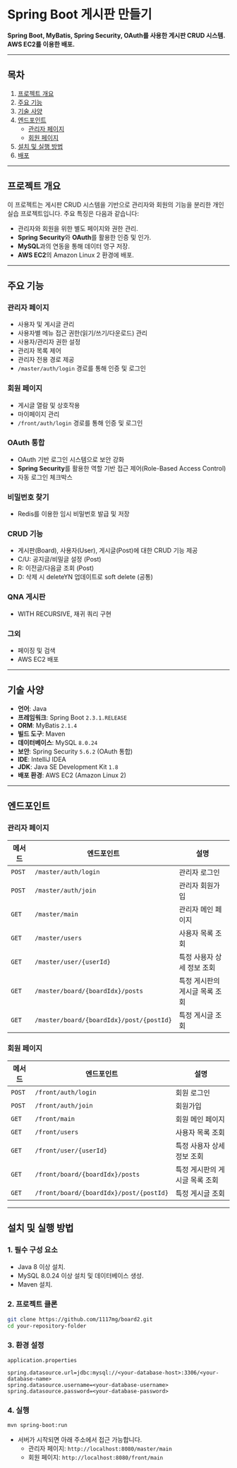 # **Spring Boot 게시판 만들기** 

**Spring Boot, MyBatis, Spring Security, OAuth를 사용한 게시판 CRUD 시스템. AWS EC2를 이용한 배포.**

---

## **목차**
1. [프로젝트 개요](#프로젝트-개요)
2. [주요 기능](#주요-기능)
3. [기술 사양](#기술-사양)
4. [엔드포인트](#엔드포인트)
   - [관리자 페이지](#관리자-페이지)
   - [회원 페이지](#회원-페이지)
5. [설치 및 실행 방법](#설치-및-실행-방법)
6. [배포](#배포)

---

## **프로젝트 개요**

이 프로젝트는 게시판 CRUD 시스템을 기반으로 관리자와 회원의 기능을 분리한 개인 실습 프로젝트입니다. 주요 특징은 다음과 같습니다:

- 관리자와 회원을 위한 별도 페이지와 권한 관리.
- **Spring Security**와 **OAuth**를 활용한 인증 및 인가.
- **MySQL**과의 연동을 통해 데이터 영구 저장.
- **AWS EC2**의 Amazon Linux 2 환경에 배포.

---

## **주요 기능**

### **관리자 페이지**
- 사용자 및 게시글 관리
- 사용자별 메뉴 접근 권한(읽기/쓰기/다운로드) 관리
- 사용자/관리자 권한 설정
- 관리자 목록 제어
- 관리자 전용 경로 제공
- `/master/auth/login` 경로를 통해 인증 및 로그인

### **회원 페이지**
- 게시글 열람 및 상호작용
- 마이페이지 관리
- `/front/auth/login` 경로를 통해 인증 및 로그인

### **OAuth 통합**
- OAuth 기반 로그인 시스템으로 보안 강화
- **Spring Security**를 활용한 역할 기반 접근 제어(Role-Based Access Control)
- 자동 로그인 체크박스

### **비밀번호 찾기**
- Redis를 이용한 임시 비밀번호 발급 및 저장

### **CRUD 기능**
- 게시판(Board), 사용자(User), 게시글(Post)에 대한 CRUD 기능 제공
- C/U: 공지글/비밀글 설정 (Post)
- R: 이전글/다음글 조회 (Post)
- D: 삭제 시 deleteYN 업데이트로 soft delete (공통)

### **QNA 게시판**
- WITH RECURSIVE, 재귀 쿼리 구현

### **그외**
- 페이징 및 검색
- AWS EC2 배포

---

## **기술 사양**

- **언어**: Java
- **프레임워크**: Spring Boot `2.3.1.RELEASE`
- **ORM**: MyBatis `2.1.4`
- **빌드 도구**: Maven
- **데이터베이스**: MySQL `8.0.24`
- **보안**: Spring Security `5.6.2` (OAuth 통합)
- **IDE**: IntelliJ IDEA
- **JDK**: Java SE Development Kit `1.8`
- **배포 환경**: AWS EC2 (Amazon Linux 2)

---

## **엔드포인트**

### **관리자 페이지**

| 메서드 | 엔드포인트                              | 설명                          |
|--------|-----------------------------------------|-------------------------------|
| `POST` | `/master/auth/login`                   | 관리자 로그인                 |
| `POST` | `/master/auth/join`                    | 관리자 회원가입               |
| `GET`  | `/master/main`                         | 관리자 메인 페이지            |
| `GET`  | `/master/users`                        | 사용자 목록 조회              |
| `GET`  | `/master/user/{userId}`                | 특정 사용자 상세 정보 조회    |
| `GET`  | `/master/board/{boardIdx}/posts`       | 특정 게시판의 게시글 목록 조회|
| `GET`  | `/master/board/{boardIdx}/post/{postId}` | 특정 게시글 조회             |

### **회원 페이지**

| 메서드 | 엔드포인트                              | 설명                          |
|--------|-----------------------------------------|-------------------------------|
| `POST` | `/front/auth/login`                    | 회원 로그인                   |
| `POST` | `/front/auth/join`                     | 회원가입                      |
| `GET`  | `/front/main`                          | 회원 메인 페이지              |
| `GET`  | `/front/users`                         | 사용자 목록 조회              |
| `GET`  | `/front/user/{userId}`                 | 특정 사용자 상세 정보 조회    |
| `GET`  | `/front/board/{boardIdx}/posts`        | 특정 게시판의 게시글 목록 조회|
| `GET`  | `/front/board/{boardIdx}/post/{postId}` | 특정 게시글 조회             |

---

## **설치 및 실행 방법**

### **1. 필수 구성 요소**
- Java 8 이상 설치.
- MySQL 8.0.24 이상 설치 및 데이터베이스 생성.
- Maven 설치.

### **2. 프로젝트 클론**
```bash
git clone https://github.com/1117mg/board2.git
cd your-repository-folder
```

### **3. 환경 설정**
`application.properties`
```properties
spring.datasource.url=jdbc:mysql://<your-database-host>:3306/<your-database-name>
spring.datasource.username=<your-database-username>
spring.datasource.password=<your-database-password>
```

### **4. 실행**
```bash
mvn spring-boot:run
```

- 서버가 시작되면 아래 주소에서 접근 가능합니다.
  - 관리자 페이지: `http://localhost:8080/master/main`
  - 회원 페이지: `http://localhost:8080/front/main`
